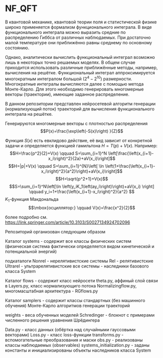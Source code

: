 # NF_QFT
В квантовой механике, квантовой теории поля и статистической физике широко применяется формализм функционального интеграла. 
В виде функционального интеграла можно выразить средние по распределению Гиббса от различных наблюдаемых. 
При достаточно малой температуре они приближённо равны среднему по основному состоянию. 
	
Однако, аналитически вычислить функциональный интеграл возможно лишь в некоторых точно решаемых моделях. 
В общем случае приходится использовать различные приближённые методы, например, вычисления на решётке. 
Функциональный интеграл аппроксимируется многократным интегралом большой ($2^4-2^{10}$) размерности. 
Многократные интегралы вычисляются далее с помощью метода Монте-Карло. 
Для этого необходимо генерировать многомерные векторы (траектории), имеющие заданное распределение.

В данном репозитории представлен нейросетевой алгоритм генерации (нормализующий поток) траекторий для вычисления функционального интеграла на решётке.

Генерируются многомерные векторы с плотностью распределения 
$$P(x)=\frac{\exp\left(-S(x)\right) }{Z}$$

Функция $S(x)$ есть евклидово действие, её вид зависит от конкретной задачи и определяется функцией гамильтона $H=T(p)+V(x)$. 
Например:
$$H=\frac{p^2}{2}+V(x) \qquad S=\sum_{i=1}^N \left[\frac{\left(x_{i+1}-x_i\right)^2}{2a}+aV(x_i)\right]$$
$$H=|p|+V(x) \qquad S=\sum_{i=1}^{N}\left[ \ln \left(1+\frac{\left(x_{i+1}-x_i\right)^2}{a^2}\right)+aV(x_i)\right]$$
$$H=\sqrt{p^2+1}+V(x)$$
$$S=\sum_{i=1}^N\left[\ln \left(y_iK_1\left(ay_i\right)\right)+aV(x_i) \right]   \qquad y_i=1+\frac{\left(x_{i+1}-x_i\right)^2}{a^2} $$
$K_1$-функция Макдональда
$$\mbox{осциллятор:} \qquad V(x)=\frac{x^2}{2}$$

более подробно см. https://link.springer.com/article/10.3103/S0027134924702096

Репозиторий организован следующим образом

Каталог 
systems - содержит все классы физических систем (физическая система фактически определяется видом кинетической и потенциальной энергий)

подкаталоги 
Nonrel - нерелятивистские системы
Rel - релятивистские
Ultrarel - ультрарелятивистские
все системы - наследники базового класса System 

Каталог 
flows - содержит класс нейросети theta.py, аффиный слой связи в Layers.py, класс нормализующиго потока Normalizingflow.py, многомасштабная архитектура - RGflows.py

Каталог 
samplers - содержит классы стандартных (без машинного обучения) Монте-Карло алгоритмов генерации траекторий

weights - веса обученных моделей
Schredinger - блокнот с примерами численного решения уравнения Шрёдингера

Data.py - класс данных (обёртка над случайными гауссовыми векторами)
Loss.py - класс loss-функции
transforms.py - вспомогательные преобразования и маски
obs.py - реализованы классы наблюдаемых (observables)
systems_initialization.py - заданы константы и инициализированы объекты наследников класса System 


